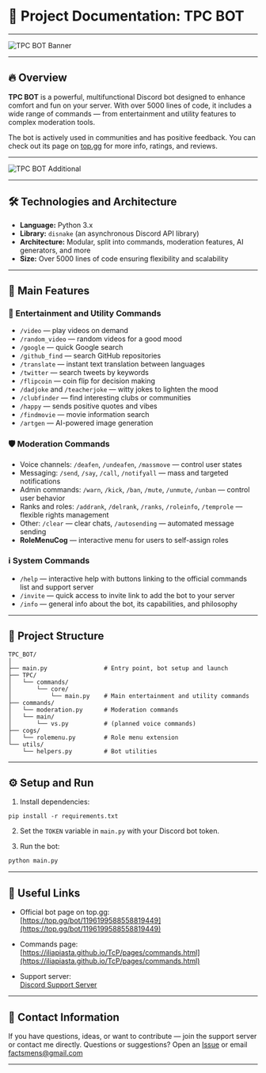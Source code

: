
# 📘 Project Documentation: TPC BOT

---

![TPC BOT Banner](https://cdn.discordapp.com/avatars/1196199588558819449/a_3a562b89e7a14205baf010e3eaf18c1a.gif?size=1024)

---

## 🔥 Overview

**TPC BOT** is a powerful, multifunctional Discord bot designed to enhance comfort and fun on your server. With over 5000 lines of code, it includes a wide range of commands — from entertainment and utility features to complex moderation tools.

The bot is actively used in communities and has positive feedback. You can check out its page on [top.gg](https://top.gg/bot/1196199588558819449) for more info, ratings, and reviews.

---

![TPC BOT Additional](https://i.imgur.com/9JavKJc.jpeg)

---

## 🛠 Technologies and Architecture

- **Language:** Python 3.x
- **Library:** `disnake` (an asynchronous Discord API library)
- **Architecture:** Modular, split into commands, moderation features, AI generators, and more
- **Size:** Over 5000 lines of code ensuring flexibility and scalability

---

## 🚀 Main Features

### 🎉 Entertainment and Utility Commands

- `/video` — play videos on demand
- `/random_video` — random videos for a good mood
- `/google` — quick Google search
- `/github_find` — search GitHub repositories
- `/translate` — instant text translation between languages
- `/twitter` — search tweets by keywords
- `/flipcoin` — coin flip for decision making
- `/dadjoke` and `/teacherjoke` — witty jokes to lighten the mood
- `/clubfinder` — find interesting clubs or communities
- `/happy` — sends positive quotes and vibes
- `/findmovie` — movie information search
- `/artgen` — AI-powered image generation

### 🛡 Moderation Commands

- Voice channels: `/deafen`, `/undeafen`, `/massmove` — control user states
- Messaging: `/send`, `/say`, `/call`, `/notifyall` — mass and targeted notifications
- Admin commands: `/warn`, `/kick`, `/ban`, `/mute`, `/unmute`, `/unban` — control user behavior
- Ranks and roles: `/addrank`, `/delrank`, `/ranks`, `/roleinfo`, `/temprole` — flexible rights management
- Other: `/clear` — clear chats, `/autosending` — automated message sending
- **RoleMenuCog** — interactive menu for users to self-assign roles

### ℹ️ System Commands

- `/help` — interactive help with buttons linking to the official commands list and support server
- `/invite` — quick access to invite link to add the bot to your server
- `/info` — general info about the bot, its capabilities, and philosophy

---

## 📂 Project Structure

```
TPC_BOT/
│
├── main.py                # Entry point, bot setup and launch
├── TPC/
│   └── commands/
│       └── core/
│           └── main.py    # Main entertainment and utility commands
├── commands/
│   └── moderation.py      # Moderation commands
│   └── main/
│       └── vs.py          # (planned voice commands)
├── cogs/
│   └── rolemenu.py        # Role menu extension
└── utils/
    └── helpers.py         # Bot utilities
```

---

## ⚙️ Setup and Run

1. Install dependencies:

```bush
pip install -r requirements.txt
```


2. Set the `TOKEN` variable in `main.py` with your Discord bot token.

3. Run the bot:

```bash
python main.py
```

---

## 🔗 Useful Links

- Official bot page on top.gg:  
  [https://top.gg/bot/1196199588558819449](https://top.gg/bot/1196199588558819449)

- Commands page:  
  [https://iliapiasta.github.io/TcP/pages/commands.html](https://iliapiasta.github.io/TcP/pages/commands.html)

- Support server:  
  [Discord Support Server](https://discord.com/channels/1242558139262435328/1275577431658594356)

---

## 🙌 Contact Information

If you have questions, ideas, or want to contribute — join the support server or contact me directly.
Questions or suggestions? Open an [Issue](https://github.com/IliaPiasta/TPCfree/issues) or email factsmens@gmail.com


---
